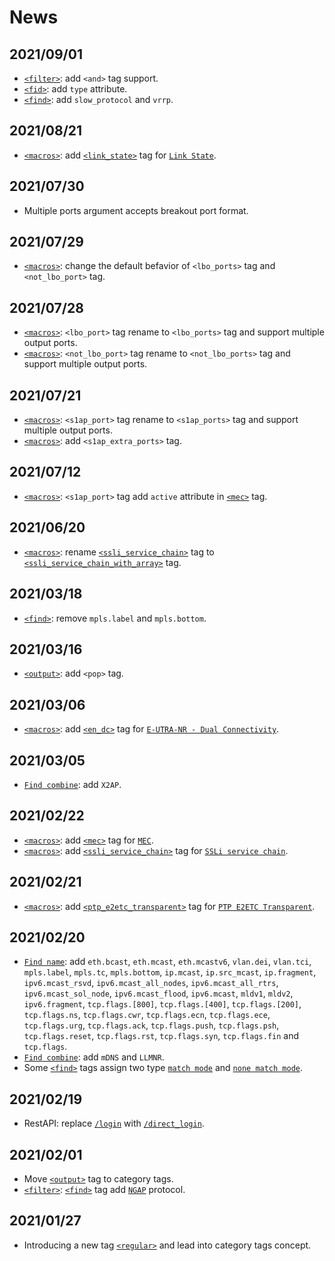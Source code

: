 News
=========

<h2>2021/09/01</h2>

* [`<filter>`](Element/run/filter.md): add `<and>` tag support.
* [`<fid>`](Element/run/regular/chain.md): add `type` attribute.
* [`<find>`](Element/run/filter/find.md): add `slow_protocol` and `vrrp`.

<h2>2021/08/21</h2>

* [`<macros>`](Element/run/macros.md): add [`<link_state>`](Element/run/macros/link_state.md) tag for [`Link State`](Element/run/macros/link_state.md).

<h2>2021/07/30</h2>

* Multiple ports argument accepts breakout port format.

<h2>2021/07/29</h2>

* [`<macros>`](Element/run/macros.md): change the default befavior of `<lbo_ports>` tag and `<not_lbo_port>` tag.

<h2>2021/07/28</h2>

* [`<macros>`](Element/run/macros.md): `<lbo_port>` tag rename to `<lbo_ports>` tag and support multiple output ports.
* [`<macros>`](Element/run/macros.md): `<not_lbo_port>` tag rename to `<not_lbo_ports>` tag and support multiple output ports.

<h2>2021/07/21</h2>

* [`<macros>`](Element/run/macros.md): `<s1ap_port>` tag rename to `<s1ap_ports>` tag and support multiple output ports.
* [`<macros>`](Element/run/macros.md): add `<s1ap_extra_ports>` tag.

<h2>2021/07/12</h2>

* [`<macros>`](Element/run/macros.md): `<s1ap_port>` tag add `active` attribute in [`<mec>`](Element/run/macros/mec.md) tag.

<h2>2021/06/20</h2>

* [`<macros>`](Element/run/macros.md): rename [`<ssli_service_chain>`](Element/run/macros/ssli_service_chain_with_array.md) tag to [`<ssli_service_chain_with_array>`](Element/run/macros/ssli_service_chain_with_array.md) tag.

<h2>2021/03/18</h2>

* [`<find>`](Element/run/filter/find.md): remove `mpls.label` and `mpls.bottom`.

<h2>2021/03/16</h2>

* [`<output>`](Element/run/output.md): add `<pop>` tag.

<h2>2021/03/06</h2>

* [`<macros>`](Element/run/macros.md): add [`<en_dc>`](Element/run/macros/en_dc.md) tag for [`E-UTRA-NR - Dual Connectivity`](Element/run/macros/en_dc.md).

<h2>2021/03/05</h2>

* [`Find combine`](Element/run/filter/find.md#combine): add `X2AP`.

<h2>2021/02/22</h2>

* [`<macros>`](Element/run/macros.md): add [`<mec>`](Element/run/macros/mec.md) tag for [`MEC`](Element/run/macros/mec.md).
* [`<macros>`](Element/run/macros.md): add [`<ssli_service_chain>`](Element/run/macros/ssli_service_chain.md) tag for [`SSLi service chain`](Element/run/macros/ssli_service_chain.md).

<h2>2021/02/21</h2>

* [`<macros>`](Element/run/macros.md): add [`<ptp_e2etc_transparent>`](Element/run/macros/ptp_e2etc_transparent.md) tag for [`PTP E2ETC Transparent`](Element/run/macros/ptp_e2etc_transparent.md).

<h2>2021/02/20</h2>

* [`Find name`](Element/run/filter/find.md#name): add `eth.bcast`, `eth.mcast`, `eth.mcastv6`, `vlan.dei`, `vlan.tci`, `mpls.label`, `mpls.tc`, `mpls.bottom`, `ip.mcast`, `ip.src_mcast`, `ip.fragment`, `ipv6.mcast_rsvd`, `ipv6.mcast_all_nodes`, `ipv6.mcast_all_rtrs`, `ipv6.mcast_sol_node`, `ipv6.mcast_flood`, `ipv6.mcast`, `mldv1`, `mldv2`, `ipv6.fragment`, `tcp.flags.[800]`, `tcp.flags.[400]`, `tcp.flags.[200]`, `tcp.flags.ns`, `tcp.flags.cwr`, `tcp.flags.ecn`, `tcp.flags.ece`, `tcp.flags.urg`, `tcp.flags.ack`, `tcp.flags.push`, `tcp.flags.psh`, `tcp.flags.reset`, `tcp.flags.rst`, `tcp.flags.syn`, `tcp.flags.fin` and `tcp.flags`.
* [`Find combine`](Element/run/filter/find.md#combine): add `mDNS` and `LLMNR`.
* Some [`<find>`](Element/run/filter/find.md) tags assign two type [`match mode`](Element/run/filter/find.md#match_mode) and [`none match mode`](Element/run/filter/find.md#match_mode).

<h2>2021/02/19</h2>

* RestAPI: replace [`/login`](RestAPI/Submit.md#login) with [`/direct_login`](RestAPI/Submit.md#login).

<h2>2021/02/01</h2>

* Move [`<output>`](Element/run/output.md) tag to category tags.
* [`<filter>`](Element/run/filter.md): [`<find>`](Element/run/filter/find.md) tag add [`NGAP`](https://www.etsi.org/deliver/etsi_ts/138400_138499/138413/15.00.00_60/ts_138413v150000p.pdf) protocol.

<h2>2021/01/27</h2>

* Introducing a new tag [`<regular>`](Element/run/regular.md) and lead into category tags concept.
